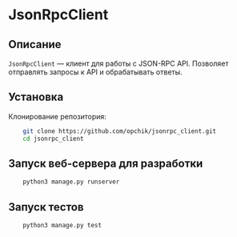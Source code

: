 # JsonRpcClient

## Описание

`JsonRpcClient` — клиент для работы с JSON-RPC API. Позволяет отправлять запросы к API и обрабатывать ответы.

## Установка
Клонирование репозитория:

```bash
	git clone https://github.com/opchik/jsonrpc_client.git
	cd jsonrpc_client
```

## Запуск веб-сервера для разработки

```bash
	python3 manage.py runserver
```

## Запуск тестов

```bash
	python3 manage.py test
```

